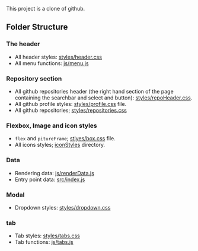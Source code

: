 This project is a clone of github.

## Folder Structure

### The header

- All header styles: [styles/header.css](./styles/header.css)
- All menu functions: [js/menu.js](js/menu.js)

### Repository section

- All github repositories header (the right hand section of the page containing the searchbar and select and button): [styles/repoHeader.css](./styles/repoHeader.css).
- All github profile styles: [styles/profile.css](./styles/profile.css) file.
- All github repositories; [styles/repositories.css](./styles/repositories.css)

### Flexbox, Image and icon styles

-  `flex` and `pitureFrame`; [stlyes/box.css](./styles/box.css) file.
- All icons styles; [iconStyles](./iconStyles) directory.

### Data
- Rendering data: [js/renderData.js](js/renderData.js)
- Entry point data: [src/index.js](src/index.js)

### Modal
- Dropdown styles: [styles/dropdown.css](styles/dropdown.css)

### tab
- Tab styles: [styles/tabs.css](styles/tabs.css)
- Tab functions: [js/tabs.js](js/tabs.js)

